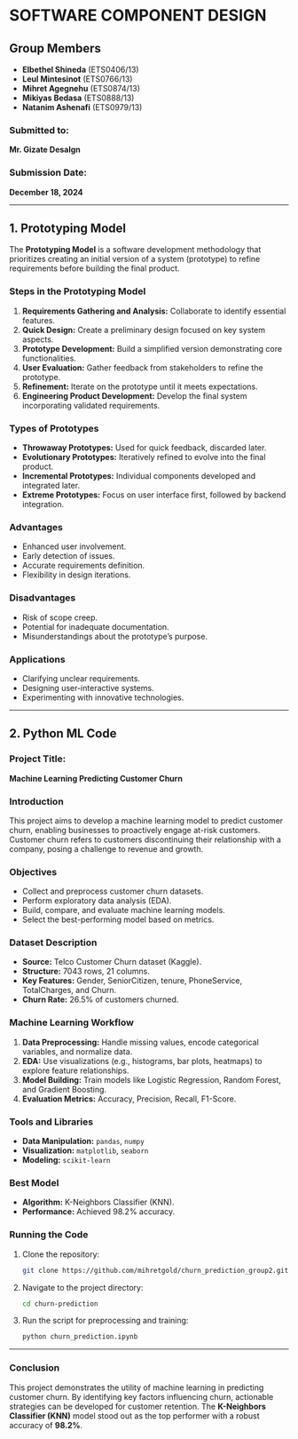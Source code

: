 # SOFTWARE COMPONENT DESIGN

## Group Members
- **Elbethel Shineda** (ETS0406/13)  
- **Leul Mintesinot** (ETS0766/13)  
- **Mihret Agegnehu** (ETS0874/13)  
- **Mikiyas Bedasa** (ETS0888/13)  
- **Natanim Ashenafi** (ETS0979/13)  

### Submitted to:  
**Mr. Gizate Desalgn**  

### Submission Date:  
**December 18, 2024**

---

## **1. Prototyping Model**

The **Prototyping Model** is a software development methodology that prioritizes creating an initial version of a system (prototype) to refine requirements before building the final product.

### **Steps in the Prototyping Model**
1. **Requirements Gathering and Analysis:** Collaborate to identify essential features.
2. **Quick Design:** Create a preliminary design focused on key system aspects.
3. **Prototype Development:** Build a simplified version demonstrating core functionalities.
4. **User Evaluation:** Gather feedback from stakeholders to refine the prototype.
5. **Refinement:** Iterate on the prototype until it meets expectations.
6. **Engineering Product Development:** Develop the final system incorporating validated requirements.

### **Types of Prototypes**
- **Throwaway Prototypes:** Used for quick feedback, discarded later.
- **Evolutionary Prototypes:** Iteratively refined to evolve into the final product.
- **Incremental Prototypes:** Individual components developed and integrated later.
- **Extreme Prototypes:** Focus on user interface first, followed by backend integration.

### **Advantages**
- Enhanced user involvement.
- Early detection of issues.
- Accurate requirements definition.
- Flexibility in design iterations.

### **Disadvantages**
- Risk of scope creep.
- Potential for inadequate documentation.
- Misunderstandings about the prototype’s purpose.

### **Applications**
- Clarifying unclear requirements.
- Designing user-interactive systems.
- Experimenting with innovative technologies.

---

## **2. Python ML Code**

### **Project Title:**  
**Machine Learning Predicting Customer Churn**

### **Introduction**
This project aims to develop a machine learning model to predict customer churn, enabling businesses to proactively engage at-risk customers. Customer churn refers to customers discontinuing their relationship with a company, posing a challenge to revenue and growth.

### **Objectives**
- Collect and preprocess customer churn datasets.
- Perform exploratory data analysis (EDA).
- Build, compare, and evaluate machine learning models.
- Select the best-performing model based on metrics.

### **Dataset Description**
- **Source:** Telco Customer Churn dataset (Kaggle).  
- **Structure:** 7043 rows, 21 columns.  
- **Key Features:** Gender, SeniorCitizen, tenure, PhoneService, TotalCharges, and Churn.  
- **Churn Rate:** 26.5% of customers churned.  

### **Machine Learning Workflow**
1. **Data Preprocessing:** Handle missing values, encode categorical variables, and normalize data.
2. **EDA:** Use visualizations (e.g., histograms, bar plots, heatmaps) to explore feature relationships.
3. **Model Building:** Train models like Logistic Regression, Random Forest, and Gradient Boosting.
4. **Evaluation Metrics:** Accuracy, Precision, Recall, F1-Score.

### **Tools and Libraries**
- **Data Manipulation:** `pandas`, `numpy`  
- **Visualization:** `matplotlib`, `seaborn`  
- **Modeling:** `scikit-learn`

### **Best Model**
- **Algorithm:** K-Neighbors Classifier (KNN).  
- **Performance:** Achieved 98.2% accuracy.  

### **Running the Code**
1. Clone the repository:
   ```bash
   git clone https://github.com/mihretgold/churn_prediction_group2.git
   ```
2. Navigate to the project directory:
   ```bash
   cd churn-prediction
   ```
3. Run the script for preprocessing and training:
   ```bash
   python churn_prediction.ipynb
   ```
---

### **Conclusion**

This project demonstrates the utility of machine learning in predicting customer churn. By identifying key factors influencing churn, actionable strategies can be developed for customer retention. The **K-Neighbors Classifier (KNN)** model stood out as the top performer with a robust accuracy of **98.2%**.
